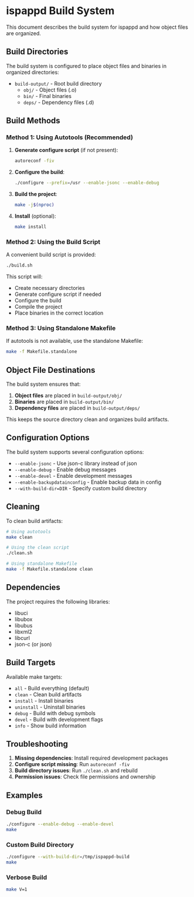 # ispappd Build System

This document describes the build system for ispappd and how object files are organized.

## Build Directories

The build system is configured to place object files and binaries in organized directories:

- `build-output/` - Root build directory
  - `obj/` - Object files (.o)
  - `bin/` - Final binaries
  - `deps/` - Dependency files (.d)

## Build Methods

### Method 1: Using Autotools (Recommended)

1. **Generate configure script** (if not present):
   ```bash
   autoreconf -fiv
   ```

2. **Configure the build**:
   ```bash
   ./configure --prefix=/usr --enable-jsonc --enable-debug
   ```

3. **Build the project**:
   ```bash
   make -j$(nproc)
   ```

4. **Install** (optional):
   ```bash
   make install
   ```

### Method 2: Using the Build Script

A convenient build script is provided:

```bash
./build.sh
```

This script will:
- Create necessary directories
- Generate configure script if needed
- Configure the build
- Compile the project
- Place binaries in the correct location

### Method 3: Using Standalone Makefile

If autotools is not available, use the standalone Makefile:

```bash
make -f Makefile.standalone
```

## Object File Destinations

The build system ensures that:

1. **Object files** are placed in `build-output/obj/`
2. **Binaries** are placed in `build-output/bin/`
3. **Dependency files** are placed in `build-output/deps/`

This keeps the source directory clean and organizes build artifacts.

## Configuration Options

The build system supports several configuration options:

- `--enable-jsonc` - Use json-c library instead of json
- `--enable-debug` - Enable debug messages
- `--enable-devel` - Enable development messages
- `--enable-backupdatainconfig` - Enable backup data in config
- `--with-build-dir=DIR` - Specify custom build directory

## Cleaning

To clean build artifacts:

```bash
# Using autotools
make clean

# Using the clean script
./clean.sh

# Using standalone Makefile
make -f Makefile.standalone clean
```

## Dependencies

The project requires the following libraries:

- libuci
- libubox
- libubus
- libxml2
- libcurl
- json-c (or json)

## Build Targets

Available make targets:

- `all` - Build everything (default)
- `clean` - Clean build artifacts
- `install` - Install binaries
- `uninstall` - Uninstall binaries
- `debug` - Build with debug symbols
- `devel` - Build with development flags
- `info` - Show build information

## Troubleshooting

1. **Missing dependencies**: Install required development packages
2. **Configure script missing**: Run `autoreconf -fiv`
3. **Build directory issues**: Run `./clean.sh` and rebuild
4. **Permission issues**: Check file permissions and ownership

## Examples

### Debug Build
```bash
./configure --enable-debug --enable-devel
make
```

### Custom Build Directory
```bash
./configure --with-build-dir=/tmp/ispappd-build
make
```

### Verbose Build
```bash
make V=1
```
